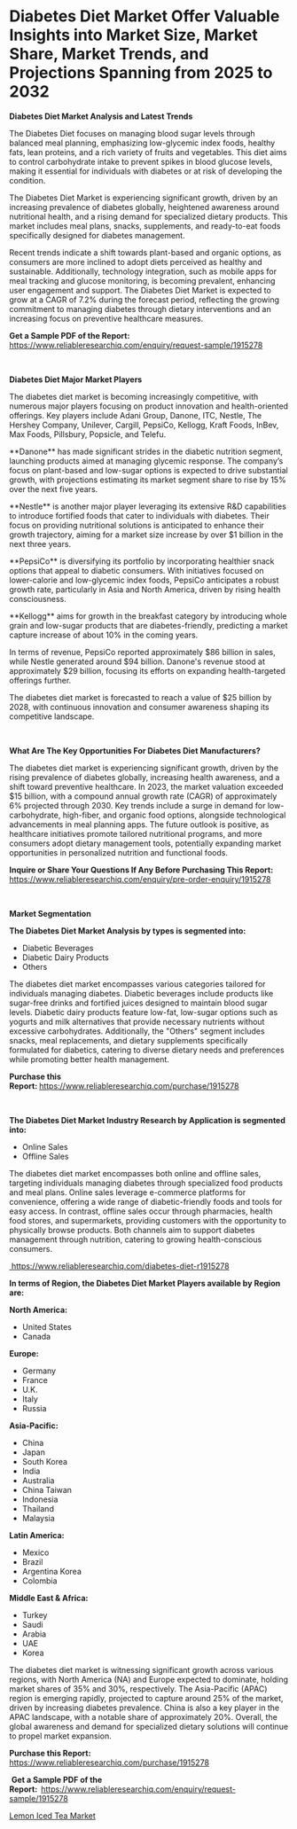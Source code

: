 <p><h1>Diabetes Diet Market Offer Valuable Insights into Market Size, Market Share, Market Trends, and Projections Spanning from 2025 to 2032</h1></p><p><strong>Diabetes Diet Market Analysis and Latest Trends</strong></p>
<p><p>The Diabetes Diet focuses on managing blood sugar levels through balanced meal planning, emphasizing low-glycemic index foods, healthy fats, lean proteins, and a rich variety of fruits and vegetables. This diet aims to control carbohydrate intake to prevent spikes in blood glucose levels, making it essential for individuals with diabetes or at risk of developing the condition.</p><p>The Diabetes Diet Market is experiencing significant growth, driven by an increasing prevalence of diabetes globally, heightened awareness around nutritional health, and a rising demand for specialized dietary products. This market includes meal plans, snacks, supplements, and ready-to-eat foods specifically designed for diabetes management. </p><p>Recent trends indicate a shift towards plant-based and organic options, as consumers are more inclined to adopt diets perceived as healthy and sustainable. Additionally, technology integration, such as mobile apps for meal tracking and glucose monitoring, is becoming prevalent, enhancing user engagement and support. The Diabetes Diet Market is expected to grow at a CAGR of 7.2% during the forecast period, reflecting the growing commitment to managing diabetes through dietary interventions and an increasing focus on preventive healthcare measures.</p></p>
<p><strong>Get a Sample PDF of the Report:&nbsp;</strong> <a href="https://www.reliableresearchiq.com/enquiry/request-sample/1915278?utm_campaign=2315&utm_medium=2&utm_source=Github&utm_content=ia&utm_term=07042025&utm_id=diabetes-diet">https://www.reliableresearchiq.com/enquiry/request-sample/1915278</a></p>
<p>&nbsp;</p>
<p><strong>Diabetes Diet Major Market Players</strong></p>
<p><p>The diabetes diet market is becoming increasingly competitive, with numerous major players focusing on product innovation and health-oriented offerings. Key players include Adani Group, Danone, ITC, Nestle, The Hershey Company, Unilever, Cargill, PepsiCo, Kellogg, Kraft Foods, InBev, Max Foods, Pillsbury, Popsicle, and Telefu.</p><p>**Danone** has made significant strides in the diabetic nutrition segment, launching products aimed at managing glycemic response. The company’s focus on plant-based and low-sugar options is expected to drive substantial growth, with projections estimating its market segment share to rise by 15% over the next five years.</p><p>**Nestle** is another major player leveraging its extensive R&D capabilities to introduce fortified foods that cater to individuals with diabetes. Their focus on providing nutritional solutions is anticipated to enhance their growth trajectory, aiming for a market size increase by over $1 billion in the next three years.</p><p>**PepsiCo** is diversifying its portfolio by incorporating healthier snack options that appeal to diabetic consumers. With initiatives focused on lower-calorie and low-glycemic index foods, PepsiCo anticipates a robust growth rate, particularly in Asia and North America, driven by rising health consciousness.</p><p>**Kellogg** aims for growth in the breakfast category by introducing whole grain and low-sugar products that are diabetes-friendly, predicting a market capture increase of about 10% in the coming years.</p><p>In terms of revenue, PepsiCo reported approximately $86 billion in sales, while Nestle generated around $94 billion. Danone's revenue stood at approximately $29 billion, focusing its efforts on expanding health-targeted offerings further.</p><p>The diabetes diet market is forecasted to reach a value of $25 billion by 2028, with continuous innovation and consumer awareness shaping its competitive landscape.</p></p>
<p>&nbsp;</p>
<p><strong>What Are The Key Opportunities For Diabetes Diet Manufacturers?</strong></p>
<p><p>The diabetes diet market is experiencing significant growth, driven by the rising prevalence of diabetes globally, increasing health awareness, and a shift toward preventive healthcare. In 2023, the market valuation exceeded $15 billion, with a compound annual growth rate (CAGR) of approximately 6% projected through 2030. Key trends include a surge in demand for low-carbohydrate, high-fiber, and organic food options, alongside technological advancements in meal planning apps. The future outlook is positive, as healthcare initiatives promote tailored nutritional programs, and more consumers adopt dietary management tools, potentially expanding market opportunities in personalized nutrition and functional foods.</p></p>
<p><strong>Inquire or Share Your Questions If Any Before Purchasing This Report:</strong> <a href="https://www.reliableresearchiq.com/enquiry/pre-order-enquiry/1915278?utm_campaign=2315&utm_medium=2&utm_source=Github&utm_content=ia&utm_term=07042025&utm_id=diabetes-diet">https://www.reliableresearchiq.com/enquiry/pre-order-enquiry/1915278</a></p>
<p>&nbsp;</p>
<p><strong>Market Segmentation</strong></p>
<p><strong>The Diabetes Diet Market Analysis by types is segmented into:</strong></p>
<p><ul><li>Diabetic Beverages</li><li>Diabetic Dairy Products</li><li>Others</li></ul></p>
<p><p>The diabetes diet market encompasses various categories tailored for individuals managing diabetes. Diabetic beverages include products like sugar-free drinks and fortified juices designed to maintain blood sugar levels. Diabetic dairy products feature low-fat, low-sugar options such as yogurts and milk alternatives that provide necessary nutrients without excessive carbohydrates. Additionally, the "Others" segment includes snacks, meal replacements, and dietary supplements specifically formulated for diabetics, catering to diverse dietary needs and preferences while promoting better health management.</p></p>
<p><strong>Purchase this Report:&nbsp;</strong><a href="https://www.reliableresearchiq.com/purchase/1915278?utm_campaign=2315&utm_medium=2&utm_source=Github&utm_content=ia&utm_term=07042025&utm_id=diabetes-diet">https://www.reliableresearchiq.com/purchase/1915278</a></p>
<p>&nbsp;</p>
<p><strong>The Diabetes Diet Market Industry Research by Application is segmented into:</strong></p>
<p><ul><li>Online Sales</li><li>Offline Sales</li></ul></p>
<p><p>The diabetes diet market encompasses both online and offline sales, targeting individuals managing diabetes through specialized food products and meal plans. Online sales leverage e-commerce platforms for convenience, offering a wide range of diabetic-friendly foods and tools for easy access. In contrast, offline sales occur through pharmacies, health food stores, and supermarkets, providing customers with the opportunity to physically browse products. Both channels aim to support diabetes management through nutrition, catering to growing health-conscious consumers.</p></p>
<p><a href="https://www.reliableresearchiq.com/diabetes-diet-r1915278?utm_campaign=2315&utm_medium=2&utm_source=Github&utm_content=ia&utm_term=07042025&utm_id=diabetes-diet">&nbsp;https://www.reliableresearchiq.com/diabetes-diet-r1915278</a></p>
<p><strong>In terms of Region, the Diabetes Diet Market Players available by Region are:</strong></p>
<p>
    <p> <strong> North America: </strong>
        <ul>
            <li>United States</li>
            <li>Canada</li>
        </ul>
        </p> 
    <p> <strong> Europe: </strong>
        <ul>
            <li>Germany</li>
            <li>France</li>
            <li>U.K.</li>
            <li>Italy</li>
            <li>Russia</li>
        </ul>
        </p> 
    <p> <strong> Asia-Pacific: </strong>
        <ul>
            <li>China</li>
            <li>Japan</li>
            <li>South Korea</li>
            <li>India</li>
            <li>Australia</li>
            <li>China Taiwan</li>
            <li>Indonesia</li>
            <li>Thailand</li>
            <li>Malaysia</li>
        </ul>
        </p> 
    <p> <strong> Latin America: </strong>
        <ul>
            <li>Mexico</li>
            <li>Brazil</li>
            <li>Argentina Korea</li>
            <li>Colombia</li>
        </ul>
        </p> 
    <p> <strong> Middle East & Africa: </strong>
        <ul>
            <li>Turkey</li>
            <li>Saudi</li>
            <li>Arabia</li>
            <li>UAE</li>
            <li>Korea</li>
        </ul>
    </p>
    </p>
<p><p>The diabetes diet market is witnessing significant growth across various regions, with North America (NA) and Europe expected to dominate, holding market shares of 35% and 30%, respectively. The Asia-Pacific (APAC) region is emerging rapidly, projected to capture around 25% of the market, driven by increasing diabetes prevalence. China is also a key player in the APAC landscape, with a notable share of approximately 20%. Overall, the global awareness and demand for specialized dietary solutions will continue to propel market expansion.</p></p>
<p><strong>Purchase this Report: </strong><a href="https://www.reliableresearchiq.com/purchase/1915278?utm_campaign=2315&utm_medium=2&utm_source=Github&utm_content=ia&utm_term=07042025&utm_id=diabetes-diet">https://www.reliableresearchiq.com/purchase/1915278</a></p>
<p>&nbsp;<strong>Get a Sample PDF of the Report:&nbsp;&nbsp;</strong><a href="https://www.reliableresearchiq.com/enquiry/request-sample/1915278?utm_campaign=2315&utm_medium=2&utm_source=Github&utm_content=ia&utm_term=07042025&utm_id=diabetes-diet">https://www.reliableresearchiq.com/enquiry/request-sample/1915278</a></p>
<p><strong></strong></p>
<p><p><a href="https://github.com/MonroeBullock54/Market-Research-Report-List-2/blob/main/lemon-iced-tea-market.md?utm_campaign=2315&utm_medium=2&utm_source=Github&utm_content=ia&utm_term=07042025&utm_id=diabetes-diet">Lemon Iced Tea Market</a></p></p>